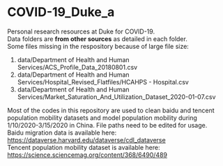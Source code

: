 # COVID-19_Duke_a
Personal research resources at Duke for COVID-19. <br>
Data folders are **from other sources** as detailed in each folder. <br>
Some files missing in the respository because of large file size:
1. data/Department of Health and Human Services/ACS_Profile_Data_20180801.csv
2. data/Department of Health and Human Services/Hospital_Revised_Flatfiles/HCAHPS - Hospital.csv
3. data/Department of Health and Human Services/Market_Saturation_And_Utilization_Dataset_2020-01-07.csv

Most of the codes in this repository are used to clean baidu and tencent population mobility datasets and model population mobility during 1/10/2020-3/15/2020 in China. File paths need to be edited for usage. <br>
Baidu migration data is available here: https://dataverse.harvard.edu/dataverse/cdl_dataverse <br>
Tencent population mobility dataset is available here: https://science.sciencemag.org/content/368/6490/489
